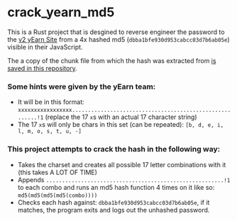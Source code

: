# crack_yearn_md5

This is a Rust project that is desgined to reverse engineer the password to the [v2 yEarn Site](https://v2.yearn.finance) from a 4x hashed md5 (`dbba1bfe930d953cabcc03d7b6ab05e`) visible in their JavaScript.

The a copy of the chunk file from which the hash was extracted from [is saved in this repository](https://github.com/TransmissionsDev/crack_md5/blob/master/main_chunk_with_hash_from_yearn_src.js).

### Some hints were given by the yEarn team:

- It will be in this format: `xxxxxxxxxxxxxxxxx........................................................!1` (replace the 17 `x`s with an actual 17 character string)
- The 17 `x`s will only be chars in this set (can be repeated): `[b, d, e, i, l, m, o, s, t, u, -]`

### This project attempts to crack the hash in the following way:

- Takes the charset and creates all possible 17 letter combinations with it (this takes A LOT OF TIME)
- Appends `........................................................!1` to each combo and runs an md5 hash function 4 times on it like so: `md5(md5(md5(md5(combo))))`
- Checks each hash against: `dbba1bfe930d953cabcc03d7b6ab05e`, if it matches, the program exits and logs out the unhashed password.

